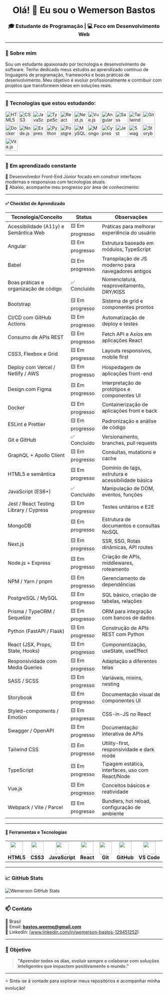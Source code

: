 
<h1 align="center">Olá! 👋 Eu sou o Wemerson Bastos</h1>
<h3 align="center">🎓 Estudante de Programação | 💻 Foco em Desenvolvimento Web</h3>

---

### 🚀 Sobre mim

Sou um estudante apaixonado por tecnologia e desenvolvimento de software. Tenho dedicado meus estudos ao aprendizado contínuo de linguagens de programação, frameworks e boas práticas de desenvolvimento. Meu objetivo é evoluir profissionalmente e contribuir com projetos que transformem ideias em soluções reais.

---

### 🧰 Tecnologias que estou estudando:

<p align="left">
  <img src="https://cdn.jsdelivr.net/gh/devicons/devicon/icons/html5/html5-original.svg" width="40" height="40" alt="HTML5"/>
  <img src="https://cdn.jsdelivr.net/gh/devicons/devicon/icons/css3/css3-original.svg" width="40" height="40" alt="CSS3"/>
  <img src="https://cdn.jsdelivr.net/gh/devicons/devicon/icons/javascript/javascript-original.svg" width="40" height="40" alt="JavaScript"/>
  <img src="https://cdn.jsdelivr.net/gh/devicons/devicon/icons/typescript/typescript-original.svg" width="40" height="40" alt="TypeScript"/>
  <img src="https://cdn.jsdelivr.net/gh/devicons/devicon/icons/react/react-original.svg" width="40" height="40" alt="React"/>
  <img src="https://cdn.jsdelivr.net/gh/devicons/devicon/icons/nextjs/nextjs-original.svg" width="40" height="40" alt="Next.js"/>
  <img src="https://cdn.jsdelivr.net/gh/devicons/devicon/icons/vuejs/vuejs-original.svg" width="40" height="40" alt="Vue.js"/>
  <img src="https://cdn.jsdelivr.net/gh/devicons/devicon/icons/angularjs/angularjs-original.svg" width="40" height="40" alt="Angular"/>
  <img src="https://cdn.jsdelivr.net/gh/devicons/devicon/icons/sass/sass-original.svg" width="40" height="40" alt="Sass"/>
  <img src="https://cdn.jsdelivr.net/gh/devicons/devicon/icons/tailwindcss/tailwindcss-plain.svg" width="40" height="40" alt="Tailwind CSS"/>
  <img src="https://cdn.jsdelivr.net/gh/devicons/devicon/icons/git/git-original.svg" width="40" height="40" alt="Git"/>
  <img src="https://cdn.jsdelivr.net/gh/devicons/devicon/icons/docker/docker-original.svg" width="40" height="40" alt="Docker"/>
  <img src="https://cdn.jsdelivr.net/gh/devicons/devicon/icons/nodejs/nodejs-original.svg" width="40" height="40" alt="Node.js"/>
  <img src="https://cdn.jsdelivr.net/gh/devicons/devicon/icons/express/express-original.svg" width="40" height="40" alt="Express.js"/>
  <img src="https://cdn.jsdelivr.net/gh/devicons/devicon/icons/python/python-original.svg" width="40" height="40" alt="Python"/>
  <img src="https://cdn.jsdelivr.net/gh/devicons/devicon/icons/postgresql/postgresql-original.svg" width="40" height="40" alt="PostgreSQL"/>
  <img src="https://cdn.jsdelivr.net/gh/devicons/devicon/icons/mysql/mysql-original.svg" width="40" height="40" alt="MySQL"/>
  <img src="https://cdn.jsdelivr.net/gh/devicons/devicon/icons/mongodb/mongodb-original.svg" width="40" height="40" alt="MongoDB"/>
  <img src="https://cdn.jsdelivr.net/gh/devicons/devicon/icons/cypress/cypress-original.svg" width="40" height="40" alt="Cypress"/>
  <img src="https://cdn.jsdelivr.net/gh/devicons/devicon/icons/jest/jest-original.svg" width="40" height="40" alt="Jest"/>
  <img src="https://cdn.jsdelivr.net/gh/devicons/devicon/icons/swagger/swagger-original.svg" width="40" height="40" alt="Swagger"/>
  <img src="https://cdn.jsdelivr.net/gh/devicons/devicon/icons/storybook/storybook-original.svg" width="40" height="40" alt="Storybook"/>
  <img src="https://cdn.jsdelivr.net/gh/devicons/devicon/icons/vitejs/vitejs-original.svg" width="40" height="40" alt="Vite.js"/>
</p>

---

### 📌 Em aprendizado constante

🧠 Desenvolvedor Front-End Júnior focado em construir interfaces modernas e responsivas com tecnologias atuais.  
🎯 Abaixo, acompanhe meu progresso por área de conhecimento:

---

#### ✅ Checklist de Aprendizado

| Tecnologia/Conceito                    | Status          | Observações                                         |
| -------------------------------------- | --------------- | --------------------------------------------------- |
| Acessibilidade (A11y) e Semântica Web  | 🟨 Em progresso | Práticas para melhorar experiência do usuário       |
| Angular                                | 🟨 Em progresso | Estrutura baseada em módulos, TypeScript            |
| Babel                                  | 🟨 Em progresso | Transpilação de JS moderno para navegadores antigos |
| Boas práticas e organização de código  | ✅ Concluído     | Nomenclatura, reaproveitamento, DRY/KISS            |
| Bootstrap                              | 🟨 Em progresso | Sistema de grid e componentes prontos               |
| CI/CD com GitHub Actions               | 🟨 Em progresso | Automatização de deploy e testes                    |
| Consumo de APIs REST                   | 🟨 Em progresso | Fetch API e Axios em aplicações React               |
| CSS3, Flexbox e Grid                   | 🟨 Em progresso | Layouts responsivos, mobile first                   |
| Deploy com Vercel / Netlify / AWS      | 🟨 Em progresso | Hospedagem de aplicações front-end                  |
| Design com Figma                       | 🟨 Em progresso | Interpretação de protótipos e componentes UI        |
| Docker                                 | 🟨 Em progresso | Containerização de aplicações front e back          |
| ESLint e Prettier                      | 🟨 Em progresso | Padronização e análise de código                    |
| Git e GitHub                           | ✅ Concluído     | Versionamento, branches, pull requests              |
| GraphQL + Apollo Client                | 🟨 Em progresso | Consultas, mutations e cache                        |
| HTML5 e semântica                      | 🟨 Em progresso | Domínio de tags, estrutura e acessibilidade básica  |
| JavaScript (ES6+)                      | ✅ Concluído     | Manipulação de DOM, eventos, funções                |
| Jest / React Testing Library / Cypress | 🟨 Em progresso | Testes unitários e E2E                              |
| MongoDB                                | 🟨 Em progresso | Estrutura de documentos e consultas NoSQL           |
| Next.js                                | 🟨 Em progresso | SSR, SSG, Rotas dinâmicas, API routes               |
| Node.js + Express                      | 🟨 Em progresso | Criação de APIs, middlewares, roteamento            |
| NPM / Yarn / pnpm                      | 🟨 Em progresso | Gerenciamento de dependências                       |
| PostgreSQL / MySQL                     | 🟨 Em progresso | SQL básico, criação de tabelas, relações            |
| Prisma / TypeORM / Sequelize           | 🟨 Em progresso | ORM para integração com bancos de dados             |
| Python (FastAPI / Flask)               | 🟨 Em progresso | Construção de APIs REST com Python                  |
| React (JSX, Props, State, Hooks)       | 🟨 Em progresso | Componentização, useState, useEffect                |
| Responsividade com Media Queries       | 🟨 Em progresso | Adaptação a diferentes telas                        |
| SASS / SCSS                            | 🟨 Em progresso | Variáveis, mixins, nesting                          |
| Storybook                              | 🟨 Em progresso | Documentação visual de componentes UI               |
| Styled-components / Emotion            | 🟨 Em progresso | CSS-in-JS no React                                  |
| Swagger / OpenAPI                      | 🟨 Em progresso | Documentação interativa de APIs                     |
| Tailwind CSS                           | 🟨 Em progresso | Utility-first, responsividade e dark mode           |
| TypeScript                             | 🟨 Em progresso | Tipagem estática, interfaces, uso com React/Node    |
| Vue.js                                 | 🟨 Em progresso | Conceitos básicos e reatividade                     |
| Webpack / Vite / Parcel                | 🟨 Em progresso | Bundlers, hot reload, configuração de ambiente      |

---

#### 🧰 Ferramentas e Tecnologias

<div align="center">

<table>
  <tr>
    <td align="center">
      <img src="https://cdn.jsdelivr.net/gh/devicons/devicon/icons/html5/html5-original.svg" width="40" /><br/>
      <b>HTML5</b>
    </td>
    <td align="center">
      <img src="https://cdn.jsdelivr.net/gh/devicons/devicon/icons/css3/css3-original.svg" width="40" /><br/>
      <b>CSS3</b>
    </td>
    <td align="center">
      <img src="https://cdn.jsdelivr.net/gh/devicons/devicon/icons/javascript/javascript-original.svg" width="40" /><br/>
      <b>JavaScript</b>
    </td>
    <td align="center">
      <img src="https://cdn.jsdelivr.net/gh/devicons/devicon/icons/react/react-original.svg" width="40" /><br/>
      <b>React</b>
    </td>
    <td align="center">
      <img src="https://cdn.jsdelivr.net/gh/devicons/devicon/icons/git/git-original.svg" width="40" /><br/>
      <b>Git</b>
    </td>
    <td align="center">
      <img src="https://cdn.jsdelivr.net/gh/devicons/devicon/icons/github/github-original.svg" width="40" /><br/>
      <b>GitHub</b>
    </td>
    <td align="center">
      <img src="https://cdn.jsdelivr.net/gh/devicons/devicon/icons/vscode/vscode-original.svg" width="40" /><br/>
      <b>VS Code</b>
    </td>
  </tr>
</table>

</div>

---

### 📈 GitHub Stats

<p align="left">
  <img src="https://github-readme-stats.vercel.app/api?username=WemersonBastos-Dev&show_icons=true&theme=tokyonight" alt="Wemerson GitHub Stats"/>
</p>

---

### 📫 Contato

📍 Brasil  
📧 Email: **bastos.weeme@gmail.com**  
💼 LinkedIn: [www.linkedin.com/in/wemerson-bastos-129451252)  

---

### 🎯 Objetivo

> **"Aprender todos os dias, evoluir sempre e colaborar com soluções inteligentes que impactem positivamente o mundo."**

---

⭐ Sinta-se à vontade para explorar meus repositórios e acompanhar minha evolução!
